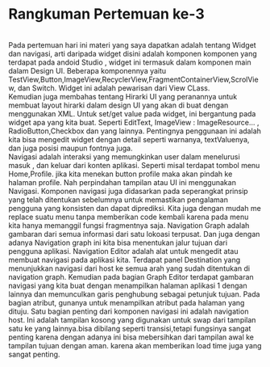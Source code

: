<h1>Rangkuman Pertemuan ke-3</h1>
<br>
Pada pertemuan hari ini materi yang saya dapatkan adalah tentang Widget dan navigasi, arti daripada widget disini adalah komponen komponen yang terdapat pada andoid Studio , widget ini termasuk dalam komponen main dalam Design UI. Beberapa komponennya yaitu TestView,Button,ImageView,RecyclerView,FragmentContainerView,ScrolView, dan Switch. Widget ini adalah pewarisan dari View CLass.
<br>
Kemudian juga membahas tentang Hirarki UI yang peranannya untuk membuat layout hirarki dalam design UI yang akan di buat dengan menggunakan XML.
Untuk set/get value pada widget, ini bergantung pada widget apa yang kita buat. Seperti EditText, ImageView : ImageResource... , RadioButton,Checkbox dan yang lainnya.
Pentingnya penggunaan ini adalah kita bisa mengedit widget dengan detail seperti warnanya, textValuenya, dan juga posisi maupun fontnya juga.
<br>
Navigasi adalah interaksi yang memungkinkan user dalam menelurusi masuk , dan keluar dari konten aplikasi.
Seperti misal terdapat tombol menu Home,Profile. jika kita menekan button profile maka akan pindah ke halaman profile. Nah perpindahan tampilan atau UI ini menggunakan Navigasi.
Komponen navigasi juga didasarkan pada seperangkat prinsip yang telah ditentukan sebelumnya untuk memastikan pengalaman pengguna yang konsisten dan dapat diprediksi. Kita juga dengan mudah me replace suatu menu tanpa memberikan code kembali karena pada menu kita hanya memanggil fungsi fragmentnya saja.
Navigation Graph adalah gambaran dari semua informasi dari satu lokoasi terpusat. Dan juga dengan adanya Navigation graph ini kita bisa menentukan jalur tujuan dari pengguna aplikasi.
Navigation Editor adalah alat untuk mengedit atau membuat navigasi pada aplikasi kita. Terdapat panel Destination yang menunjukkan navigasi dari host ke semua arah yang sudah ditentukan di navigation graph. Kemudian pada bagian Graph Editor terdapat gambaran navigasi yang kita buat dengan menampilkan halaman aplikasi 1 dengan lainnya dan memunculkan garis penghubung sebagai petunjuk tujuan. Pada bagian atribut, gunanya untuk menampilkan atribut pada halaman yang dituju.
Satu bagian penting dari komponen navigasi ini adalah navigation host. Ini adalah tampilan kosong yang digunakan untuk swap dari tampilan satu ke yang lainnya.bisa dibilang seperti transisi,tetapi fungsinya sangat penting karena dengan adanya ini bisa mebersihkan dari tampilan awal ke tampilan tujuan dengan aman. karena akan memberikan load time juga yang sangat penting.
